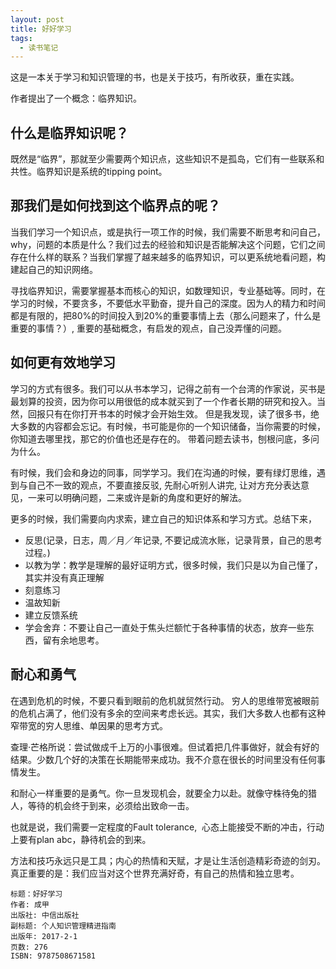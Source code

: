 ```yaml
---
layout: post
title: 好好学习
tags:
  - 读书笔记
---
```


这是一本关于学习和知识管理的书，也是关于技巧，有所收获，重在实践。

作者提出了一个概念：临界知识。

## 什么是临界知识呢？

既然是“临界”，那就至少需要两个知识点，这些知识不是孤岛，它们有一些联系和共性。临界知识是系统的tipping point。

## 那我们是如何找到这个临界点的呢？

当我们学习一个知识点，或是执行一项工作的时候，我们需要不断思考和问自己，why，问题的本质是什么？我们过去的经验和知识是否能解决这个问题，它们之间存在什么样的联系？当我们掌握了越来越多的临界知识，可以更系统地看问题，构建起自己的知识网络。

寻找临界知识，需要掌握基本而核心的知识，如数理知识，专业基础等。同时，在学习的时候，不要贪多，不要低水平勤奋，提升自己的深度。因为人的精力和时间都是有限的，把80%的时间投入到20%的重要事情上去（那么问题来了，什么是重要的事情？）, 重要的基础概念，有启发的观点，自己没弄懂的问题。

## 如何更有效地学习

学习的方式有很多。我们可以从书本学习，记得之前有一个台湾的作家说，买书是最划算的投资，因为你可以用很低的成本就买到了一个作者长期的研究和投入。当然，回报只有在你打开书本的时候才会开始生效。
但是我发现，读了很多书，绝大多数的内容都会忘记。有时候，书可能是你的一个知识储备，当你需要的时候，你知道去哪里找，那它的价值也还是存在的。
带着问题去读书，刨根问底，多问为什么。

有时候，我们会和身边的同事，同学学习。我们在沟通的时候，要有绿灯思维，遇到与自己不一致的观点，不要直接反驳, 先耐心听别人讲完, 让对方充分表达意见，一来可以明确问题，二来或许是新的角度和更好的解法。

更多的时候，我们需要向内求索，建立自己的知识体系和学习方式。总结下来，
- 反思(记录，日志，周／月／年记录, 不要记成流水账，记录背景，自己的思考过程。)
- 以教为学：教学是理解的最好证明方式，很多时候，我们只是以为自己懂了，其实并没有真正理解
- 刻意练习
- 温故知新
- 建立反馈系统
- 学会舍弃：不要让自己一直处于焦头烂额忙于各种事情的状态，放弃一些东西，留有余地思考。

## 耐心和勇气

在遇到危机的时候，不要只看到眼前的危机就贸然行动。
穷人的思维带宽被眼前的危机占满了，他们没有多余的空间来考虑长远。其实，我们大多数人也都有这种窄带宽的穷人思维、单因果的思考方式。

查理·芒格所说：尝试做成千上万的小事很难。但试着把几件事做好，就会有好的结果。少数几个好的决策在长期能带来成功。我不介意在很长的时间里没有任何事情发生。

和耐心一样重要的是勇气。你一旦发现机会，就要全力以赴。就像守株待兔的猎人，等待的机会终于到来，必须给出致命一击。

也就是说，我们需要一定程度的Fault tolerance,  心态上能接受不断的冲击，行动上要有plan abc，静待机会的到来。

方法和技巧永远只是工具；内心的热情和天赋，才是让生活创造精彩奇迹的剑刃。真正重要的是：我们应当对这个世界充满好奇，有自己的热情和独立思考。


```
标题：好好学习
作者: 成甲 
出版社: 中信出版社
副标题: 个人知识管理精进指南
出版年: 2017-2-1
页数: 276
ISBN: 9787508671581
```
